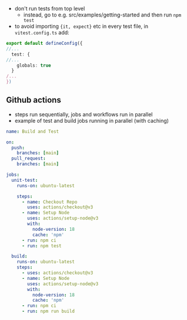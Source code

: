 - don't run tests from top level
  - instead, go to e.g. src/examples/getting-started and then run `npm test`
- to avoid importing `{it, expect}` etc in every test file, in `vitest.config.ts` add:

```typescript
export default defineConfig({
//...
  test: {
//...
    globals: true
  }
/...
})
```

## Github actions

- steps run sequentially, jobs and workflows run in parallel
- example of test and build jobs running in parallel (with caching)

```yml
name: Build and Test

on:
  push:
    branches: [main]
  pull_request:
    branches: [main]

jobs:
  unit-test:
    runs-on: ubuntu-latest

    steps:
      - name: Checkout Repo
        uses: actions/checkout@v3
      - name: Setup Node
        uses: actions/setup-node@v3
        with:
          node-version: 18
          cache: 'npm'
      - run: npm ci
      - run: npm test

  build:
    runs-on: ubuntu-latest
    steps:
      - uses: actions/checkout@v3
      - name: Setup Node
        uses: actions/setup-node@v3
        with:
          node-version: 18
          cache: 'npm'
      - run: npm ci
      - run: npm run build
```
